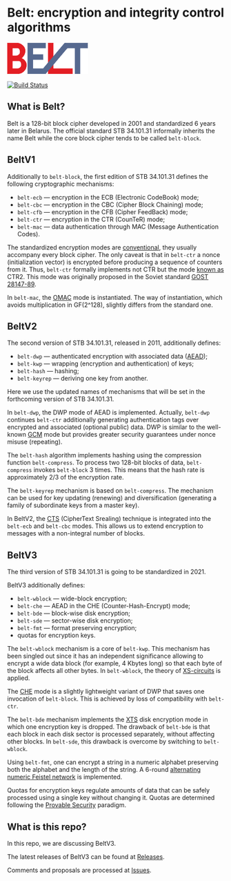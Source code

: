 # Belt: encryption and integrity control algorithms

![](figs/belt-logo-small.png)

[![Build Status](https://travis-ci.org/bcrypto/belt.svg?branch=master)](https://travis-ci.org/bcrypto/belt)

## What is Belt?

Belt is a 128-bit block cipher developed in 2001 and standardized 6 years later in Belarus. 
The official standard STB 34.101.31 informally inherits the name Belt while the core 
block cipher tends to be called `belt-block`.

## BeltV1

Additionally to `belt-block`, the first edition of STB 34.101.31 defines the 
following cryptographic mechanisms:
- `belt-ecb` — encryption in the ECB (Electronic CodeBook) mode;
- `belt-cbc` — encryption in the CBC (Cipher Block Chaining) mode;
- `belt-cfb` — encryption in the CFB (Cipher FeedBack) mode;
- `belt-ctr` — encryption in the CTR (CounTeR) mode;
- `belt-mac` — data authentication through MAC (Message Authentication Codes).

The standardized encryption modes are 
[conventional](https://en.wikipedia.org/wiki/Block_cipher_mode_of_operation), 
they usually accompany every block cipher. The only caveat is that in `belt-ctr` a 
nonce (initialization vector) is encrypted before producing a sequence of 
counters from it. Thus, `belt-ctr` formally implements not CTR but the mode
[known as](https://web.cs.ucdavis.edu/~rogaway/papers/nonce.pdf) CTR2. 
This mode was originally proposed in the Soviet standard 
[GOST 28147-89](https://en.wikipedia.org/wiki/GOST_(block_cipher)).

In `belt-mac`, the [OMAC](https://eprint.iacr.org/2002/180.pdf) mode is instantiated. 
The way of instantiation, which avoids multiplication in GF(2^128),
slightly differs from the standard one.

## BeltV2

The second version of STB 34.101.31, released in 2011, additionally defines:
- `belt-dwp` — authenticated encryption with associated data 
   ([AEAD](https://en.wikipedia.org/wiki/Authenticated_encryption));
- `belt-kwp` — wrapping (encryption and authentication) of keys;
- `belt-hash` — hashing;
- `belt-keyrep` — deriving one key from another.

Here we use the updated names of mechanisms that will be set in the 
forthcoming version of STB 34.101.31.

In `belt-dwp`, the DWP mode of AEAD is implemented. Actually, `belt-dwp` 
continues `belt-ctr` additionally generating authentication tags over encrypted 
and associated (optional public) data. DWP is similar to the well-known 
[GCM](https://en.wikipedia.org/wiki/Galois/Counter_Mode) 
mode but provides greater security guarantees under nonce misuse (repeating).

The `belt-hash` algorithm implements hashing using the compression function 
`belt-compress`. To process two 128-bit blocks of data, `belt-compress` invokes 
`belt-block` 3 times. This means that the hash rate is approximately 2/3 of the 
encryption rate.

The `belt-keyrep` mechanism is based on `belt-compress`. The mechanism can be 
used for key updating (renewing) and diversification (generating a family of 
subordinate keys from a master key). 

In BeltV2, the [CTS](https://en.wikipedia.org/wiki/Ciphertext_stealing) 
(CipherText Srealing) technique is integrated into the `belt-ecb` and 
`belt-cbc` modes. This allows us to extend encryption to messages with 
a non-integral number of blocks.

## BeltV3

The third version of STB 34.101.31 is going to be standardized in 2021.

BeltV3 additionally defines:
- `belt-wblock` — wide-block encryption;
- `belt-che` — AEAD in the CHE (Counter-Hash-Encrypt) mode;
- `belt-bde` — block-wise disk encryption;
- `belt-sde` — sector-wise disk encryption;
- `belt-fmt` — format preserving encryption;
- quotas for encryption keys.

The `belt-wblock` mechanism is a core of `belt-kwp`. This mechanism has been
singled out since it has an independent significance allowing to encrypt a wide
data block (for example, 4 Kbytes long) so that each byte of the block affects
all other bytes. In `belt-wblock`, the theory of 
[XS-circuits](https://eprint.iacr.org/2018/592.pdf) is applied. 

The [CHE](https://eprint.iacr.org/2020/331.pdf) mode is a slightly lightweight 
variant of DWP that saves one invocation of `belt-block`. This is achieved by 
loss of compatibility with `belt-ctr`.

The `belt-bde` mechanism implements the 
[XTS](https://en.wikipedia.org/wiki/Disk_encryption_theory#XTS) disk encryption mode 
in which one encryption key is dropped. The drawback of `belt-bde` is that each block 
in each disk sector is processed separately, without affecting other blocks. 
In `belt-sde`, this drawback is overcome by switching to `belt-wblock`.

Using `belt-fmt`, one can encrypt a string in a numeric alphabet preserving 
both the alphabet and the length of the string. A 6-round 
[alternating numeric Feistel network](https://eprint.iacr.org/2010/301.pdf) 
is implemented.

Quotas for encryption keys regulate amounts of data that can be safely
processed using a single key without changing it. Quotas are determined following the 
[Provable Security](https://en.wikipedia.org/wiki/Provable_security) paradigm.

## What is this repo?

In this repo, we are discussing BeltV3.

The latest releases of BeltV3 can be found at 
[Releases](https://github.com/bcrypto/belt/releases).

Comments and proposals are processed at 
[Issues](https://github.com/bcrypto/belt/issues). 

